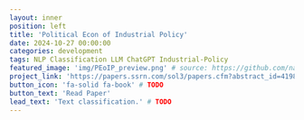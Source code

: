 ```yaml
---
layout: inner
position: left
title: 'Political Econ of Industrial Policy'
date: 2024-10-27 00:00:00
categories: development
tags: NLP Classification LLM ChatGPT Industrial-Policy
featured_image: 'img/PEoIP_preview.png' # source: https://github.com/nathanlane/industrialpolicytextrepo_model/blob/main/data/ML/2_classes/output/coefficient_comparisons/comparison.png
project_link: 'https://papers.ssrn.com/sol3/papers.cfm?abstract_id=4198209'
button_icon: 'fa-solid fa-book' # TODO
button_text: 'Read Paper'
lead_text: 'Text classification.' # TODO
---
```



